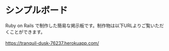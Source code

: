 # シンプルボード

Ruby on Rails で制作した簡易な掲示板です。制作物は以下URLよりご覧いただくことができます。<br>
<br>
https://tranquil-dusk-76237.herokuapp.com/
